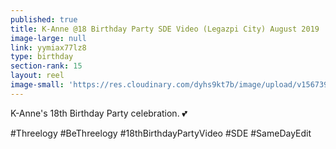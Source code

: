 ```yaml
---
published: true
title: K-Anne @18 Birthday Party SDE Video (Legazpi City) August 2019
image-large: null
link: yymiax77lz8
type: birthday
section-rank: 15
layout: reel
image-small: 'https://res.cloudinary.com/dyhs9kt7b/image/upload/v1567391492/k-anne-02ab.jpg'
---
```

K-Anne's 18th Birthday Party celebration. 💕

#Threelogy #BeThreelogy #18thBirthdayPartyVideo #SDE #SameDayEdit